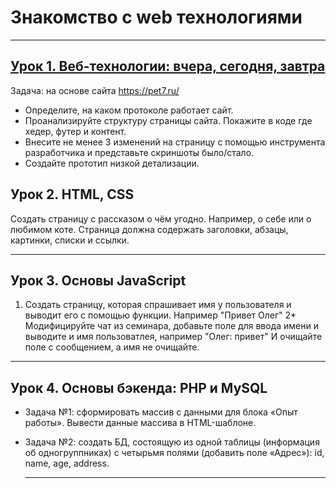 # Знакомство с web технологиями

---

## [ Урок 1.  Веб-технологии: вчера, сегодня, завтра](Lesson1/README.md)

Задача: на основе сайта https://pet7.ru/
- Определите, на каком протоколе работает сайт.
- Проанализируйте структуру страницы сайта. Покажите в коде где хедер, футер и контент.
- Внесите не менее 3 изменений на страницу с помощью инструмента разработчика и представьте скриншоты было/стало.
- Создайте прототип низкой детализации.

## Урок 2.  HTML, CSS

Создать страницу с рассказом о чём угодно. Например, о себе или о любимом коте. Страница должна содержать заголовки, абзацы, картинки, списки и ссылки.
  
  ---
  
## Урок 3.  Основы JavaScript

1. Создать страницу, которая спрашивает имя у пользователя и выводит его с помощью функции. Например "Привет Олег"
2* Модифицируйте чат из семинара, добавьте поле для ввода имени и выводите и имя пользоватлея, например "Олег: привет" И очищайте поле с сообщением, а имя не очищайте.
  
  ---
  
## Урок 4. Основы бэкенда: PHP и MySQL

- Задача №1: сформировать массив с данными для блока «Опыт работы».
Вывести данные массива в HTML-шаблоне.

- Задача №2: создать БД, состоящую из одной таблицы (информация об одногруппниках) с четырьмя полями (добавить поле «Адрес»): id, name, age, address.
  
  ---

